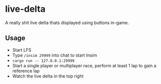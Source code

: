 # live-delta

A really shit live delta thats displayed using buttons in-game.

## Usage

- Start LFS
- Type `/insim 29999` into chat to start Insim
- `cargo run -- 127.0.0.1:29999`
- Start a single player or multiplayer race, perform at least 1 lap to gain a reference
  lap
- Watch the live delta in the top right
